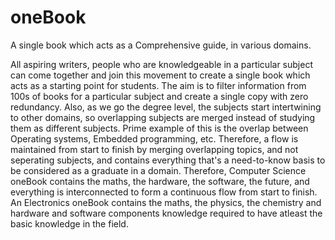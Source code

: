 # oneBook
A single book which acts as a Comprehensive guide, in various domains. 

All aspiring writers, people who are knowledgeable in a particular subject can come together and join this movement to create a single book which acts as a starting point for students. The aim is to filter information from 100s of books for a particular subject and create a single copy with zero redundancy. Also, as we go the degree level, the subjects start intertwining to other domains, so overlapping subjects are merged instead of studying them as different subjects. Prime example of this is the overlap between Operating systems, Embedded programming, etc. Therefore, a flow is maintained from start to finish by merging overlapping topics, and not seperating subjects, and contains everything that's a need-to-know basis to be considered as a graduate in a domain. Therefore, Computer Science oneBook contains the maths, the hardware, the software, the future, and everything is interconnected to form a continuous flow from start to finish. An Electronics oneBook contains the maths, the physics, the chemistry and hardware and software components knowledge required to have atleast the basic knowledge in the field. 
